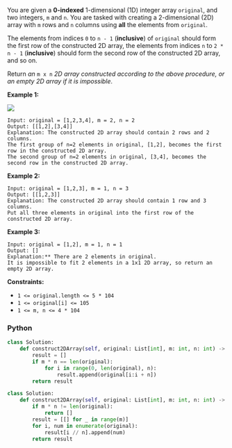 You are given a  **0-indexed**  1-dimensional (1D) integer array  `original`, and two integers,  `m`  and  `n`. You are tasked with creating a 2-dimensional (2D) array with  `m`  rows and  `n`  columns using  **all**  the elements from  `original`.

The elements from indices  `0`  to  `n - 1`  (**inclusive**) of  `original`  should form the first row of the constructed 2D array, the elements from indices  `n`  to  `2 * n - 1`  (**inclusive**) should form the second row of the constructed 2D array, and so on.

Return  _an_ `m x n` _2D array constructed according to the above procedure, or an empty 2D array if it is impossible_.

**Example 1:**

![](https://assets.leetcode.com/uploads/2021/08/26/image-20210826114243-1.png)
```
Input: original = [1,2,3,4], m = 2, n = 2
Output: [[1,2],[3,4]]
Explanation: The constructed 2D array should contain 2 rows and 2 columns.
The first group of n=2 elements in original, [1,2], becomes the first row in the constructed 2D array.
The second group of n=2 elements in original, [3,4], becomes the second row in the constructed 2D array.
```

**Example 2:**
```
Input: original = [1,2,3], m = 1, n = 3
Output: [[1,2,3]]
Explanation: The constructed 2D array should contain 1 row and 3 columns.
Put all three elements in original into the first row of the constructed 2D array.
```

**Example 3:**
```
Input: original = [1,2], m = 1, n = 1
Output: []
Explanation:** There are 2 elements in original.
It is impossible to fit 2 elements in a 1x1 2D array, so return an empty 2D array.
```

**Constraints:**

-   `1 <= original.length <= 5 * 104`
-   `1 <= original[i] <= 105`
-   `1 <= m, n <= 4 * 104`

### Python
```python
class Solution:
    def construct2DArray(self, original: List[int], m: int, n: int) -> List[List[int]]:
        result = []
        if m * n == len(original):
            for i in range(0, len(original), n):
                result.append(original[i:i + n])
        return result
```

```python
class Solution:
    def construct2DArray(self, original: List[int], m: int, n: int) -> List[List[int]]:
        if m * n != len(original):
            return []
        result = [[] for _ in range(m)]
        for i, num in enumerate(original):
            result[i // n].append(num)
        return result
```